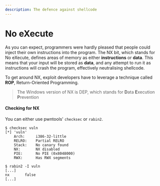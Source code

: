 ```yaml
---
description: The defence against shellcode
---
```


# No eXecute

As you can expect, programmers were hardly pleased that people could inject their own instructions into the program. The NX bit, which stands for No eXecute, defines areas of memory as either **instructions** or **data**. This means that your input will be stored as **data**, and any attempt to run it as instructions will crash the program, effectively neutralising shellcode.

To get around NX, exploit developers have to leverage a technique called **ROP**, Return-Oriented Programming.

> The Windows version of NX is DEP, which stands for **D**ata **E**xecution **P**revention

#### Checking for NX

You can either use pwntools' `checksec` or `rabin2`.

```text
$ checksec vuln
[*] 'vuln'
    Arch:     i386-32-little
    RELRO:    Partial RELRO
    Stack:    No canary found
    NX:       NX disabled
    PIE:      No PIE (0x8048000)
    RWX:      Has RWX segments
```

```text
$ rabin2 -I vuln
[...]
nx       false
[...]
```


